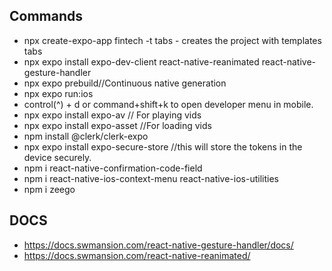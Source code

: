## Commands
- npx create-expo-app fintech -t tabs - creates the project with templates tabs
- npx expo install expo-dev-client react-native-reanimated react-native-gesture-handler
- npx expo prebuild//Continuous native generation
- npx expo run:ios
- control(^) + d or command+shift+k to open developer menu in mobile.
- npx expo install expo-av // For playing vids
- npx expo install expo-asset //For loading vids
- npm install @clerk/clerk-expo
- npx expo install expo-secure-store //this will store the tokens in the device securely.
- npm i react-native-confirmation-code-field
- npm i react-native-ios-context-menu react-native-ios-utilities
- npm i zeego
## DOCS
- https://docs.swmansion.com/react-native-gesture-handler/docs/
- https://docs.swmansion.com/react-native-reanimated/